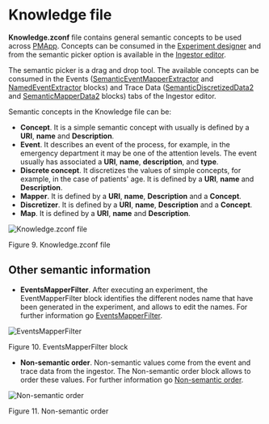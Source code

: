 ﻿---
sidebar_position: 1
---

# Knowledge file

**Knowledge.zconf** file contains general semantic concepts to be used across [PMApp](../../pmapp/intro). Concepts can be consumed in the [Experiment designer](../intro) and from the semantic picker option is available in the [Ingestor editor](../ingestor-editor).

The semantic picker is a drag and drop tool. The available concepts can be consumed in the Events ([SemanticEventMapperExtractor](../../../../generaldocs/reference/api/blocks/event-extractor/semantic-event-mapper-extractor) and [NamedEventExtractor](../../../../generaldocs/reference/api/blocks/event-extractor/named-event-extractor) blocks) and Trace Data ([SemanticDiscretizedData2](../../../../generaldocs/reference/api/blocks/trace-data-extractor/semantic-discretized-data2) and [SemanticMapperData2](../../../../generaldocs/reference/api/blocks/semantic-data-extractor/semantic-mapper-data2) blocks) tabs of the Ingestor editor.

Semantic concepts in the Knowledge file can be:

*	**Concept**. It is a simple semantic concept with usually is defined by a **URI**, **name** and **Description**.
*	**Event**. It describes an event of the process, for example, in the emergency department it may be one of the attention levels. The event usually has associated a **URI**, **name**, **description**, and **type**.
*	**Discrete concept**. It discretizes the values of simple concepts, for example, in the case of patients' age. It is defined by a **URI**, **name** and **Description**.
*	**Mapper**. It is defined by a **URI**, **name**, **Description** and a **Concept**.
*	**Discretizer**. It is defined by a **URI**, **name**, **Description** and a **Concept**.
*	**Map**. It is defined by a **URI**, **name** and **Description**.

![Knowledge.zconf file](/img/knowledge-file.png "Knowledge.zconf file")

Figure 9. Knowledge.zconf file

## Other semantic information

*	**EventsMapperFilter**. After executing an experiment, the EventMapperFilter block identifies the different nodes name that have been generated in the experiment, and allows to edit the names. For further information go [EventsMapperFilter](../../../../generaldocs/reference/api/blocks/filters/events-mapper-filter).

![EventsMapperFilter](/img/events-mapper-filter.png "EventsMapperFilter")

Figure 10. EventsMapperFilter block

*	**Non-semantic order**. Non-semantic values come from the event and trace data from the ingestor. The Non-semantic order block allows to order these values. For further information go [Non-semantic order](../../../../generaldocs/reference/api/blocks/filters/non-semantic-order).

![Non-semantic order](/img/non-semantic-order.png "Non-semantic order")

Figure 11. Non-semantic order

